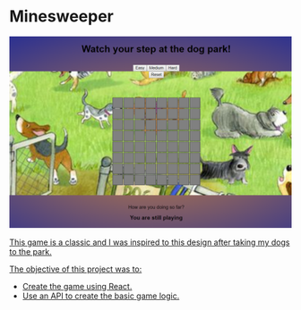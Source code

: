 # Minesweeper

<a href="https://minesweeper-palep.netlify.com/">

<img src="./src/images/Minesweeper.png">

This game is a classic and I was inspired to this design after taking my dogs to the park.

The objective of this project was to:

<ul>
  <li>Create the game using React.</li>
  <li>Use an API to create the basic game logic.</li>
</ul>
